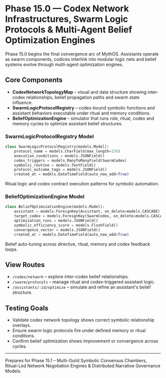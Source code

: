 # Phase 15.0 — Codex Network Infrastructures, Swarm Logic Protocols & Multi-Agent Belief Optimization Engines

Phase 15.0 begins the final convergence arc of MythOS. Assistants operate as swarm components, codices interlink into modular logic nets and belief systems evolve through multi-agent optimization engines.

## Core Components
- **CodexNetworkTopologyMap** – visual and data structure showing inter-codex relationships, belief propagation paths and swarm state influence.
- **SwarmLogicProtocolRegistry** – codex-bound symbolic functions and assistant behaviors executable under ritual and memory conditions.
- **BeliefOptimizationEngine** – simulator that runs role, ritual, codex and memory cycles to optimize assistant belief structures.

### SwarmLogicProtocolRegistry Model
```python
class SwarmLogicProtocolRegistry(models.Model):
    protocol_name = models.CharField(max_length=150)
    execution_conditions = models.JSONField()
    codex_triggers = models.ManyToManyField(SwarmCodex)
    symbolic_routine = models.TextField()
    protocol_outcome_tags = models.JSONField()
    created_at = models.DateTimeField(auto_now_add=True)
```
Ritual logic and codex contract execution patterns for symbolic automation.

### BeliefOptimizationEngine Model
```python
class BeliefOptimizationEngine(models.Model):
    assistant = models.ForeignKey(Assistant, on_delete=models.CASCADE)
    target_codex = models.ForeignKey(SwarmCodex, on_delete=models.CASCADE)
    optimization_runs = models.JSONField()
    symbolic_efficiency_score = models.FloatField()
    convergence_vector = models.JSONField()
    created_at = models.DateTimeField(auto_now_add=True)
```
Belief auto-tuning across directive, ritual, memory and codex feedback loops.

## View Routes
- `/codex/network` – explore inter-codex belief relationships.
- `/swarm/protocols` – manage ritual and codex-triggered assistant logic.
- `/assistants/:id/optimize` – simulate and refine an assistant's belief structure.

## Testing Goals
- Validate codex network topology shows correct symbolic relationship overlays.
- Ensure swarm logic protocols fire under defined memory or ritual conditions.
- Confirm belief optimization shows improvement or convergence across cycles.

---
Prepares for Phase 15.1 – Multi-Guild Symbolic Consensus Chambers, Ritual-Led Network Negotiation Engines & Distributed Narrative Governance Models.
